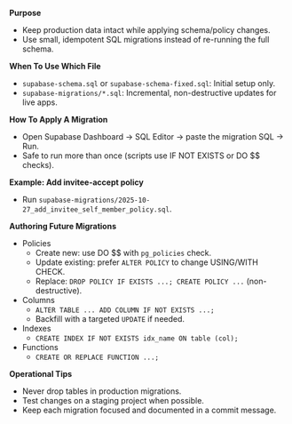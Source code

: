 **Purpose**
- Keep production data intact while applying schema/policy changes.
- Use small, idempotent SQL migrations instead of re-running the full schema.

**When To Use Which File**
- `supabase-schema.sql` or `supabase-schema-fixed.sql`: Initial setup only.
- `supabase-migrations/*.sql`: Incremental, non-destructive updates for live apps.

**How To Apply A Migration**
- Open Supabase Dashboard → SQL Editor → paste the migration SQL → Run.
- Safe to run more than once (scripts use IF NOT EXISTS or DO $$ checks).

**Example: Add invitee-accept policy**
- Run `supabase-migrations/2025-10-27_add_invitee_self_member_policy.sql`.

**Authoring Future Migrations**
- Policies
  - Create new: use DO $$ with `pg_policies` check.
  - Update existing: prefer `ALTER POLICY` to change USING/WITH CHECK.
  - Replace: `DROP POLICY IF EXISTS ...; CREATE POLICY ...` (non-destructive).
- Columns
  - `ALTER TABLE ... ADD COLUMN IF NOT EXISTS ...;`
  - Backfill with a targeted `UPDATE` if needed.
- Indexes
  - `CREATE INDEX IF NOT EXISTS idx_name ON table (col);`
- Functions
  - `CREATE OR REPLACE FUNCTION ...;`

**Operational Tips**
- Never drop tables in production migrations.
- Test changes on a staging project when possible.
- Keep each migration focused and documented in a commit message.

